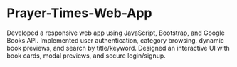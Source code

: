 # Prayer-Times-Web-App
Developed a responsive web app using JavaScript, Bootstrap, and Google Books API. Implemented user authentication, category browsing, dynamic book previews, and search by title/keyword. Designed an interactive UI with book cards, modal previews, and secure login/signup.
